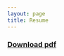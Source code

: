 ```yaml
---
layout: page
title: Resume
---
```


### [Download pdf](https://drive.google.com/file/d/1azlkj3SvTBoXsVeaeQiHS2P03_0i0V_G/view?usp=sharing)
